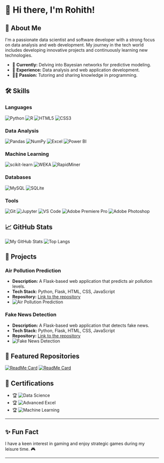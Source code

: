 # 👋 Hi there, I'm Rohith!

## 🚀 About Me
I'm a passionate data scientist and software developer with a strong focus on data analysis and web development. My journey in the tech world includes developing innovative projects and continuously learning new technologies.

- 🌱 **Currently:** Delving into Bayesian networks for predictive modeling.
- 💼 **Experience:** Data analysis and web application development.
- 🧑‍🏫 **Passion:** Tutoring and sharing knowledge in programming.

## 🛠️ Skills

### Languages
![Python](https://img.shields.io/badge/Python-3776AB?style=for-the-badge&logo=python&logoColor=white)
![R](https://img.shields.io/badge/R-276DC3?style=for-the-badge&logo=r&logoColor=white)
![HTML5](https://img.shields.io/badge/HTML5-E34F26?style=for-the-badge&logo=html5&logoColor=white)
![CSS3](https://img.shields.io/badge/CSS3-1572B6?style=for-the-badge&logo=css3&logoColor=white)

### Data Analysis
![Pandas](https://img.shields.io/badge/Pandas-150458?style=for-the-badge&logo=pandas&logoColor=white)
![NumPy](https://img.shields.io/badge/NumPy-013243?style=for-the-badge&logo=numpy&logoColor=white)
![Excel](https://img.shields.io/badge/Microsoft_Excel-217346?style=for-the-badge&logo=microsoft-excel&logoColor=white)
![Power BI](https://img.shields.io/badge/Power_BI-F2C811?style=for-the-badge&logo=power-bi&logoColor=black)

### Machine Learning
![scikit-learn](https://img.shields.io/badge/scikit--learn-F7931E?style=for-the-badge&logo=scikit-learn&logoColor=white)
![WEKA](https://img.shields.io/badge/WEKA-007396?style=for-the-badge&logoColor=white)
![RapidMiner](https://img.shields.io/badge/RapidMiner-FF6F00?style=for-the-badge&logoColor=white)

### Databases
![MySQL](https://img.shields.io/badge/MySQL-4479A1?style=for-the-badge&logo=mysql&logoColor=white)
![SQLite](https://img.shields.io/badge/SQLite-003B57?style=for-the-badge&logo=sqlite&logoColor=white)

### Tools
![Git](https://img.shields.io/badge/Git-F05032?style=for-the-badge&logo=git&logoColor=white)
![Jupyter](https://img.shields.io/badge/Jupyter-F37626?style=for-the-badge&logo=jupyter&logoColor=white)
![VS Code](https://img.shields.io/badge/VS_Code-0078D4?style=for-the-badge&logo=visual-studio-code&logoColor=white)
![Adobe Premiere Pro](https://img.shields.io/badge/Adobe_Premiere_Pro-9999FF?style=for-the-badge&logo=adobe-premiere-pro&logoColor=white)
![Adobe Photoshop](https://img.shields.io/badge/Adobe_Photoshop-31A8FF?style=for-the-badge&logo=adobe-photoshop&logoColor=white)

## 📈 GitHub Stats
![My GitHub Stats](https://github-readme-stats.vercel.app/api?username=code-by-rohith&show_icons=true&theme=radical&count_private=true&hide=prs)
![Top Langs](https://github-readme-stats.vercel.app/api/top-langs/?username=code-by-rohith&layout=compact&theme=radical)


## 🔗 Projects
### Air Pollution Prediction
- **Description:** A Flask-based web application that predicts air pollution levels.
- **Tech Stack:** Python, Flask, HTML, CSS, JavaScript
- **Repository:** [Link to the repository](https://github.com/code-by-rohith/AirPollutionPrediction-Using-MachineLearning)
- ![Air Pollution Prediction](https://img.shields.io/badge/Project_Air_Pollution_Prediction-009688?style=for-the-badge&logo=flask&logoColor=white)

### Fake News Detection
- **Description:** A Flask-based web application that detects fake news.
- **Tech Stack:** Python, Flask, HTML, CSS, JavaScript
- **Repository:** [Link to the repository](https://github.com/code-by-rohith/Fake-News-Detection)
- ![Fake News Detection](https://img.shields.io/badge/Project_Fake_News_Detection-FF5722?style=for-the-badge&logo=flask&logoColor=white)

## 🌟 Featured Repositories
[![ReadMe Card](https://github-readme-stats.vercel.app/api/pin/?username=code-by-rohith&repo=Basic-BlockChain&theme=radical)](https://github.com/code-by-rohith/Basic-BlockChain)
[![ReadMe Card](https://github-readme-stats.vercel.app/api/pin/?username=code-by-rohith&repo=CommunityForum-Using-MERN&theme=radical)](https://github.com/code-by-rohith/CommunityForum-Using-MERN)

## 📄 Certifications
- 🏆 ![Data Science](https://img.shields.io/badge/Data_Science_Specialization-blue?style=for-the-badge&logo=certification&logoColor=white)
- 🏆 ![Advanced Excel](https://img.shields.io/badge/Advanced_Excel-green?style=for-the-badge&logo=certification&logoColor=white)
- 🏆 ![Machine Learning](https://img.shields.io/badge/Machine_Learning-orange?style=for-the-badge&logo=certification&logoColor=white)

-------------------------------------------------------------------------------------

  ## ✨ Fun Fact
  I have a keen interest in gaming and enjoy strategic games during my leisure time. 🎮

--------------------------------------------------------------------------------------


